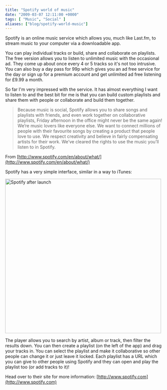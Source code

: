 ```yaml
---
title: "Spotify world of music"
date: "2009-03-07 12:11:00 +0000"
tags: [ "Music", "Social" ]
aliases: ["blog/spotify-world-music"]
---
```

Spotify is an online music service which allows you, much like Last.fm, to stream music to your computer via a downloadable app.

You can play individual tracks or build, share and collaborate on playlists. The free version allows you to listen to unlimited music with the occasional ad. They come up about once every 4 or 5 tracks so it's not too intrusive. You can also buy a day pass for 99p which gives you an ad free service for the day or sign up for a premium account and get unlimited ad free listening for £9.99 a month.

<!--more-->

So far I'm very impressed with the service. It has almost everything I want to listen to and the best bit for me is that you can build custom playlists and share them with people or collaborate and build them together.

> Because music is social, Spotify allows you to share songs and playlists with friends, and even work together on collaborative playlists, Friday afternoon in the office might never be the same again! We’re music lovers like everyone else. We want to connect millions of people with their favourite songs by creating a product that people love to use. We respect creativity and believe in fairly compensating artists for their work. We’ve cleared the rights to use the music you’ll listen to in Spotify.

From [http://www.spotify.com/en/about/what/](http://www.spotify.com/en/about/what/)

Spotify has a very simple interface, similar in a way to iTunes:

<a href="http://www.flickr.com/photos/bobisyouruncle/2920506915/" title="Spotify after launch by Kalle Kula, on Flickr"><img src="http://farm4.static.flickr.com/3027/2920506915_f218d7e255.jpg" width="500" height="493" alt="Spotify after launch"></a>

The player allows you to search by artist, album or track, then filter the results down. You can then create a playlist (on the left of the app) and drag your tracks in. You can select the playlist and make it collaborative so other people can change it or just leave it locked. Each playlist has a URL which you can give to other people using Spotify and they can open and play the playlist too (or add tracks to it)!

Head over to their site for more information:
[http://www.spotify.com](http://www.spotify.com)